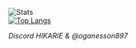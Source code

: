 ![Stats](https://github-readme-stats.vercel.app/api?username=oganesson897&show_icons=true&theme=onedark)  
[![Top Langs](https://github-readme-stats.vercel.app/api/top-langs/?username=oganesson897&layout=compact&theme=onedark)](https://github.com/anuraghazra/github-readme-stats)

_Discord HIKARIE & @oganesson897_
